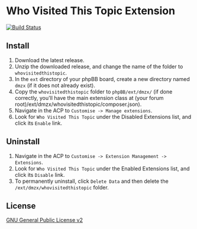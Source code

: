 # Who Visited This Topic Extension

[![Build Status](https://github.com/dmzx/Who-Visited-This-Topic/workflows/Tests/badge.svg)](https://github.com/phpbb-extensions/dmzx/Who-Visited-This-Topic)

## Install
1. Download the latest release.
2. Unzip the downloaded release, and change the name of the folder to `whovisitedthistopic`.
3. In the `ext` directory of your phpBB board, create a new directory named `dmzx` (if it does not already exist).
4. Copy the `whovisitedthistopic` folder to `phpBB/ext/dmzx/` (if done correctly, you'll have the main extension class at (your forum root)/ext/dmzx/whovisitedthistopic/composer.json).
5. Navigate in the ACP to `Customise -> Manage extensions`.
6. Look for `Who Visited This Topic` under the Disabled Extensions list, and click its `Enable` link.

## Uninstall
1. Navigate in the ACP to `Customise -> Extension Management -> Extensions`.
2. Look for `Who Visited This Topic` under the Enabled Extensions list, and click its `Disable` link.
3. To permanently uninstall, click `Delete Data` and then delete the `/ext/dmzx/whovisitedthistopic` folder.

## License
[GNU General Public License v2](http://opensource.org/licenses/GPL-2.0)